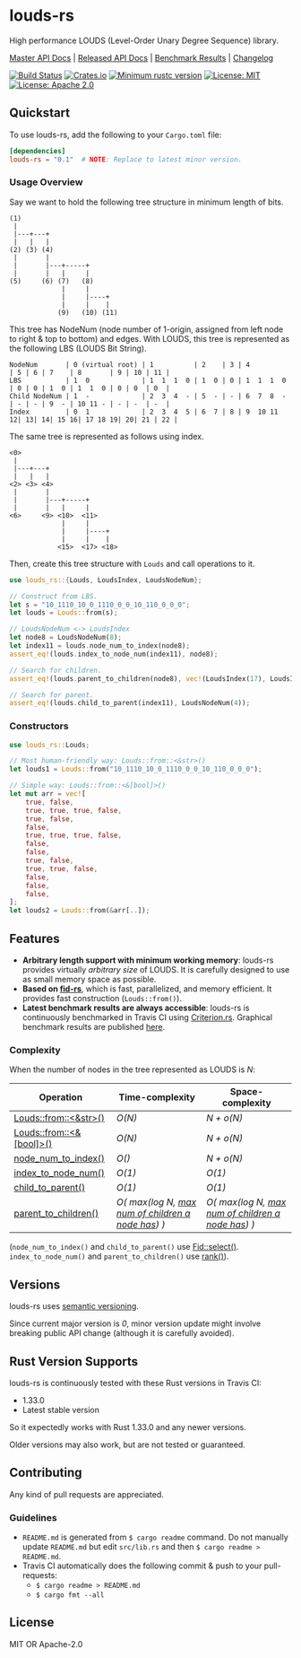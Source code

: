 # louds-rs

High performance LOUDS (Level-Order Unary Degree Sequence) library.

[Master API Docs](https://laysakura.github.io/louds-rs/louds_rs/)
|
[Released API Docs](https://docs.rs/crate/louds-rs)
|
[Benchmark Results](https://laysakura.github.io/louds-rs/criterion/report/)
|
[Changelog](https://github.com/laysakura/louds-rs/blob/master/CHANGELOG.md)

[![Build Status](https://travis-ci.com/laysakura/louds-rs.svg?branch=master)](https://travis-ci.com/laysakura/louds-rs)
[![Crates.io](https://img.shields.io/crates/v/louds-rs.svg)](https://crates.io/crates/louds-rs)
[![Minimum rustc version](https://img.shields.io/badge/rustc-1.33+-lightgray.svg)](https://github.com/laysakura/louds-rs#rust-version-supports)
[![License: MIT](https://img.shields.io/badge/license-MIT-blue.svg)](https://github.com/laysakura/louds-rs/blob/master/LICENSE-MIT)
[![License: Apache 2.0](https://img.shields.io/badge/license-Apache_2.0-blue.svg)](https://github.com/laysakura/louds-rs/blob/master/LICENSE-APACHE)

## Quickstart

To use louds-rs, add the following to your `Cargo.toml` file:

```toml
[dependencies]
louds-rs = "0.1"  # NOTE: Replace to latest minor version.
```

### Usage Overview
Say we want to hold the following tree structure in minimum length of bits.

```
(1)
 |
 |---+---+
 |   |   |
(2) (3) (4)
 |       |
 |       |---+-----+
 |       |   |     |
(5)     (6) (7)   (8)
             |     |
             |     |----+
             |     |    |
            (9)   (10) (11)
```

This tree has NodeNum (node number of 1-origin, assigned from left node to right & top to bottom) and edges.
With LOUDS, this tree is represented as the following LBS (LOUDS Bit String).

```
NodeNum       | 0 (virtual root) | 1          | 2    | 3 | 4          | 5 | 6 | 7    | 8       | 9 | 10 | 11 |
LBS           | 1  0             | 1  1  1  0 | 1  0 | 0 | 1  1  1  0 | 0 | 0 | 1  0 | 1  1  0 | 0 | 0  | 0  |
Child NodeNum | 1  -             | 2  3  4  - | 5  - | - | 6  7  8  - | - | - | 9  - | 10 11 - | - | -  | -  |
Index         | 0  1             | 2  3  4  5 | 6  7 | 8 | 9  10 11 12| 13| 14| 15 16| 17 18 19| 20| 21 | 22 |
```

The same tree is represented as follows using index.

```
<0>
 |
 |---+---+
 |   |   |
<2> <3> <4>
 |       |
 |       |---+-----+
 |       |   |     |
<6>     <9> <10>  <11>
             |     |
             |     |----+
             |     |    |
            <15>  <17> <18>
```

Then, create this tree structure with `Louds` and call operations to it.

```rust
use louds_rs::{Louds, LoudsIndex, LoudsNodeNum};

// Construct from LBS.
let s = "10_1110_10_0_1110_0_0_10_110_0_0_0";
let louds = Louds::from(s);

// LoudsNodeNum <-> LoudsIndex
let node8 = LoudsNodeNum(8);
let index11 = louds.node_num_to_index(node8);
assert_eq!(louds.index_to_node_num(index11), node8);

// Search for children.
assert_eq!(louds.parent_to_children(node8), vec!(LoudsIndex(17), LoudsIndex(18)));

// Search for parent.
assert_eq!(louds.child_to_parent(index11), LoudsNodeNum(4));
```

### Constructors

```rust
use louds_rs::Louds;

// Most human-friendly way: Louds::from::<&str>()
let louds1 = Louds::from("10_1110_10_0_1110_0_0_10_110_0_0_0");

// Simple way: Louds::from::<&[bool]>()
let mut arr = vec![
    true, false,
    true, true, true, false,
    true, false,
    false,
    true, true, true, false,
    false,
    false,
    true, false,
    true, true, false,
    false,
    false,
    false,
];
let louds2 = Louds::from(&arr[..]);
```

## Features
- **Arbitrary length support with minimum working memory**: louds-rs provides virtually _arbitrary size_ of LOUDS. It is carefully designed to use as small memory space as possible.
- **Based on [fid-rs](https://crates.io/crates/fid-rs)**, which is fast, parallelized, and memory efficient. It provides fast construction (`Louds::from()`).
- **Latest benchmark results are always accessible**: louds-rs is continuously benchmarked in Travis CI using [Criterion.rs](https://crates.io/crates/criterion). Graphical benchmark results are published [here](https://laysakura.github.io/louds-rs/criterion/report/).

### Complexity
When the number of nodes in the tree represented as LOUDS is _N_:

| Operation | Time-complexity | Space-complexity |
|-----------|-----------------|------------------|
| [Louds::from::<&str>()](https://laysakura.github.io/louds-rs/louds_rs/louds/struct.Louds.html#implementations) | _O(N)_ | _N + o(N)_ |
| [Louds::from::<&[bool]>()](https://laysakura.github.io/louds-rs/louds_rs/louds/struct.Louds.html#implementations) | _O(N)_ | _N + o(N)_ |
| [node_num_to_index()](https://laysakura.github.io/louds-rs/louds_rs/louds/struct.Louds.html#method.node_num_to_index) | _O()_ | _N + o(N)_ |
| [index_to_node_num()](https://laysakura.github.io/louds-rs/louds_rs/louds/struct.Louds.html#method.index_to_node_num) | _O(1)_ | _O(1)_ |
| [child_to_parent()](https://laysakura.github.io/louds-rs/louds_rs/louds/struct.Louds.html#method.child_to_parent) | _O(1)_ | _O(1)_ |
| [parent_to_children()](https://laysakura.github.io/louds-rs/louds_rs/louds/struct.Louds.html#method.parent_to_children) | _O( max(log N, <u>max num of children a node has</u>) )_ | _O( max(log N, <u>max num of children a node has</u>) )_ |

(`node_num_to_index()` and `child_to_parent()` use [Fid::select()](https://laysakura.github.io/fid-rs/fid_rs/fid/struct.Fid.html#method.select). `index_to_node_num()` and `parent_to_children()` use [rank()](https://laysakura.github.io/fid-rs/fid_rs/fid/struct.Fid.html#method.rank)).

## Versions
louds-rs uses [semantic versioning](http://semver.org/spec/v2.0.0.html).

Since current major version is _0_, minor version update might involve breaking public API change (although it is carefully avoided).

## Rust Version Supports

louds-rs is continuously tested with these Rust versions in Travis CI:

- 1.33.0
- Latest stable version

So it expectedly works with Rust 1.33.0 and any newer versions.

Older versions may also work, but are not tested or guaranteed.

## Contributing

Any kind of pull requests are appreciated.

### Guidelines

- `README.md` is generated from `$ cargo readme` command. Do not manually update `README.md` but edit `src/lib.rs` and then `$ cargo readme > README.md`.
- Travis CI automatically does the following commit & push to your pull-requests:
    - `$ cargo readme > README.md`
    - `$ cargo fmt --all`

## License

MIT OR Apache-2.0
